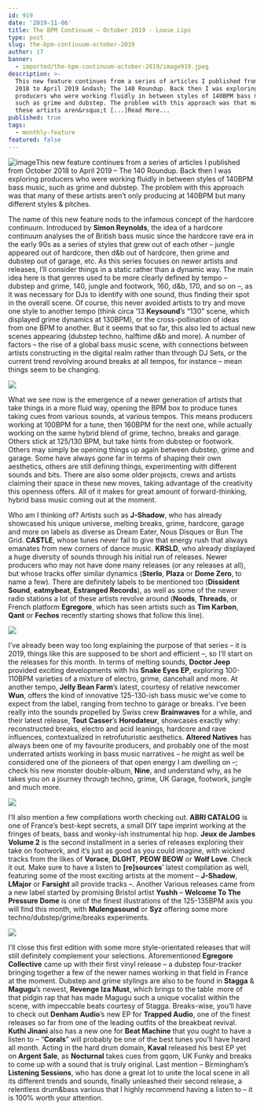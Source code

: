 ```yaml
---
id: 919
date: '2019-11-06'
title: The BPM Continuum – October 2019 - Loose Lips
type: post
slug: the-bpm-continuum-october-2019
author: 17
banner:
  - imported/the-bpm-continuum-october-2019/image919.jpeg
description: >-
  This new feature continues from a series of articles I published from October
  2018 to April 2019 &ndash; The 140 Roundup. Back then I was exploring
  producers who were working fluidly in between styles of 140BPM bass music,
  such as grime and dubstep. The problem with this approach was that many of
  these artists aren&rsquo;t [...]Read More...
published: true
tags:
  - monthly-feature
featured: false
---
```

![image](../imported/the-bpm-continuum-october-2019/image919.jpeg)This new feature continues from a series of articles I published from October 2018 to April 2019 – The 140 Roundup. Back then I was exploring producers who were working fluidly in between styles of 140BPM bass music, such as grime and dubstep. The problem with this approach was that many of these artists aren’t only producing at 140BPM but many different styles & pitches. 

The name of this new feature nods to the infamous concept of the hardcore continuum. Introduced by **Simon Reynolds**, the idea of a hardcore continuum analyses the  of British bass music since the hardcore rave era in the early 90s as a series of styles that grew out of each other – jungle appeared out of hardcore, then d&b out of hardcore, then grime and dubstep out of garage, etc. As this series focuses on newer artists and releases, I’ll consider things in a static rather than a dynamic way. The main idea here is that genres used to be more clearly defined by tempo – dubstep and grime, 140, jungle and footwork, 160, d&b, 170, and so on –, as it was necessary for DJs to identify with one sound, thus finding their spot in the overall scene. Of course, this never avoided artists to try and move one style to another tempo (think circa ‘13 **Keysound**’s “130” scene, which displayed grime dynamics at 130BPM), or the cross-pollination of ideas from one BPM to another. But it seems that so far, this also led to actual new scenes appearing (dubstep techno, halftime d&b and more). A number of factors – the rise of a global bass music scene, with connections between artists constructing in the digital realm rather than through DJ Sets, or the current trend revolving around breaks at all tempos, for instance – mean things seem to be changing.

![](/wp-content/uploads/live/img/wysiwyg/5dc195117690d.jpg)

What we see now is the emergence of a newer generation of artists that take things in a more fluid way, opening the BPM box to produce tunes taking cues from various sounds, at various tempos. This means producers working at 100BPM for a tune, then 160BPM for the next one, while actually working on the same hybrid blend of grime, techno, breaks and garage. Others stick at 125/130 BPM, but take hints from dubstep or footwork. Others may simply be opening things up again between dubstep, grime and garage. Some have always gone far in terms of shaping their own aesthetics, others are still defining things, experimenting with different sounds and bits. There are also some older projects, crews and artists claiming their space in these new moves, taking advantage of the creativity this openness offers. All of it makes for great amount of forward-thinking, hybrid bass music coming out at the moment.

Who am I thinking of? Artists such as **J-Shadow**, who has already showcased his unique universe, melting breaks, grime, hardcore, garage and more on labels as diverse as Dream Eater, Nous Disques or Bun The Grid. **CA$TLE**, whose tunes never fail to give that energy rush that always emanates from new corners of dance music. **KRSLD**, who already displayed a huge diversity of sounds through his initial run of releases. Newer producers who may not have done many releases (or any releases at all), but whose tracks offer similar dynamics (**Sterlo**, **Plaza** or **Dome Zero**, to name a few). There are definitely labels to be mentioned too (**Dissident Sound**, **eatmybeat**, **Estranged Records**), as well as some of the newer radio stations a lot of these artists revolve around (**Noods**, **Threads**, or French platform **Egregore**, which has seen artists such as **Tim Karbon**, **Qant** or **Fechos** recently starting shows that follow this line).

![](/wp-content/uploads/live/img/wysiwyg/5dc1951f78a83.jpg)

I’ve already been way too long explaining the purpose of that series – it is 2019, things like this are supposed to be short and efficient –, so I’ll start on the releases for this month. In terms of melting sounds, **Doctor Jeep** provided exciting developments with his **Snake Eyes EP**, exploring 100-110BPM varieties of a mixture of electro, grime, dancehall and more. At another tempo, **Jelly Bean Farm**’s latest, courtesy of relative newcomer **Wun**, offers the kind of innovative 125-130-ish bass music we’ve come to expect from the label, ranging from techno to garage or breaks. I’ve been really into the sounds propelled by Swiss crew **Brainwaves** for a while, and their latest release, **Tout Casser**’s **Horodateur**, showcases exactly why: reconstructed breaks, electro and acid leanings, hardcore and rave influences, contextualized in retrofuturistic aesthetics. **Altered Natives** has always been one of my favourite producers, and probably one of the most underrated artists working in bass music narratives – he might as well be considered one of the pioneers of that open energy I am dwelling on –; check his new monster double-album, **Nine**, and understand why, as he takes you on a journey through techno, grime, UK Garage, footwork, jungle and much more. 

![](/wp-content/uploads/live/img/wysiwyg/5dc19528c1715.jpg)

I’ll also mention a few compilations worth checking out. **ABRI CATALOG** is one of France’s best-kept secrets, a small DIY tape imprint working at the fringes of beats, bass and wonky-ish instrumental hip hop. **Jeux de Jambes Volume 2** is the second installment in a series of releases exploring their take on footwork, and it’s just as good as you could imagine, with wicked tracks from the likes of **Vorace**, **DLGHT**, **PEOW BEOW** or **Wolf Love**. Check it out. Make sure to have a listen to **\[re\]sources**’ latest compilation as well, featuring some of the most exciting artists at the moment – **J-Shadow**, **LMajor** or **Farsight** all provide tracks –. Another Various releases came from a new label started by promising Bristol artist **Yushh** – **Welcome To The Pressure Dome** is one of the finest illustrations of the 125-135BPM axis you will find this month, with **Mulengasound** or **Syz** offering some more techno/dubstep/grime/breaks experiments. 

![](/wp-content/uploads/live/img/wysiwyg/5dc195318e24b.jpg)

I’ll close this first edition with some more style-orientated releases that will still definitely complement your selections. Aforementioned **Egregore Collective** came up with their first vinyl release – a dubstep four-tracker bringing together a few of the newer names working in that field in France at the moment. Dubstep and grime stylings are also to be found in **Stagga** & **Magugu**’s newest, **Revenge Iza Must**, which brings to the table  more of that pidgin rap that has made Magugu such a unique vocalist within the scene, with impeccable beats courtesy of Stagga. Breaks-wise, you’ll have to check out **Denham Audio**’s new EP for **Trapped Audio**, one of the finest releases so far from one of the leading outfits of the breakbeat revival. **Kuthi Jinani** also has a new one for **Beat Machine** that you ought to have a listen to – “**Corals**” will probably be one of the best tunes you’ll have heard all month. Acting in the hard drum domain, **Kaval** released his best EP yet on **Argent Sale**, as **Nocturnal** takes cues from gqom, UK Funky and breaks to come up with a sound that is truly original. Last mention – Birmingham’s **Listening Sessions**, who has done a great lot to unite the local scene in all its different trends and sounds, finally unleashed their second release, a relentless drum&bass various that I highly recommend having a listen to – it is 100% worth your attention.